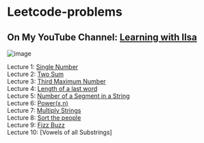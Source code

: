 # Leetcode-problems
## On My YouTube Channel: [Learning with Ilsa](https://www.youtube.com/@learningwithilsa) <br>
![image](https://github.com/user-attachments/assets/cda672b7-9ae5-49f0-bf84-a63792c689e3) <br>


Lecture 1: [Single Number](https://youtu.be/8LDruFtUP3E?si=6g-7isy3Ao9qp7WR&t=15) <br>
Lecture 2: [Two Sum](https://youtu.be/XZLVH9do8IE?si=P5xDA4PL8pK8442Q&t=15) <br>
Lecture 3: [Third Maximum Number](https://youtu.be/vkfzugxDA0A?si=09Ohfs32kWKgCQSV) <br>
Lecture 4: [Length of a last word](https://youtu.be/jbFYoa903zY?si=xmX8i58T4KK6JdFs) <br>
Lecture 5: [Number of a Segment in a String](https://youtu.be/u_hILvoJ22I?si=b8GS1rGmQt06mBDb)<br>
Lecture 6: [Power(x,n)](https://youtu.be/qE2W0bQbEcM?si=IloTViBDhbkTqqns) <br>
Lecture 7: [Multiply Strings](https://youtu.be/E_x5OfgtyBU?si=jEXu_ZMsB2X48_PZ)<br>
Lecture 8: [Sort the people](https://youtu.be/u5Y6-_cJb_c?si=1veFi3_FFUVW86an)<br>
Lecture 9: [Fizz Buzz](https://youtu.be/LW2Fo6q-Ae8?si=8ZKlA-Z08UPSnDpn)<br>
Lecture 10: [Vowels of all Substrings]

